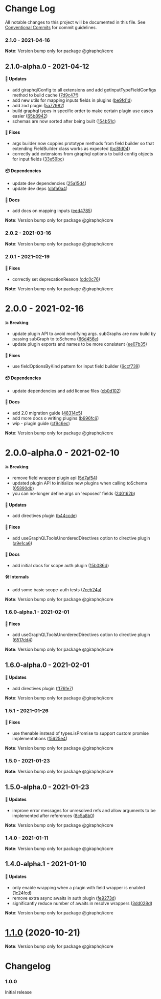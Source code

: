 # Change Log

All notable changes to this project will be documented in this file.
See [Conventional Commits](https://conventionalcommits.org) for commit guidelines.

### 2.1.0 - 2021-04-16

**Note:** Version bump only for package @giraphql/core





## 2.1.0-alpha.0 - 2021-04-12

#### 🚀 Updates

- add giraphqlConfig to all extensions and add getInputTypeFieldConfigs method to build cache ([7d9c47f](https://github.com/hayes/giraphql/commit/7d9c47f))
- add new utils for mapping inputs fields in plugins ([be9fd1d](https://github.com/hayes/giraphql/commit/be9fd1d))
- add zod plugin ([5a77982](https://github.com/hayes/giraphql/commit/5a77982))
- build graphql types in specific order to make certain plugin use cases easier ([65b8942](https://github.com/hayes/giraphql/commit/65b8942))
- schemas are now sorted after being built ([154b51c](https://github.com/hayes/giraphql/commit/154b51c))

#### 🐞 Fixes

- args builder now coppies prototype methods from field builder so that extending FieldBuilder class works as expected ([bc8fd04](https://github.com/hayes/giraphql/commit/bc8fd04))
- correctly add extensions from giraphql options to build config objects for input fields ([33e59bc](https://github.com/hayes/giraphql/commit/33e59bc))

#### 📦 Dependencies

- update dev dependencies ([25a15d4](https://github.com/hayes/giraphql/commit/25a15d4))
- update dev deps ([cbfa0a4](https://github.com/hayes/giraphql/commit/cbfa0a4))

#### 📘 Docs

- add docs on mapping inputs ([eed4785](https://github.com/hayes/giraphql/commit/eed4785))

**Note:** Version bump only for package @giraphql/core





### 2.0.2 - 2021-03-16

**Note:** Version bump only for package @giraphql/core





### 2.0.1 - 2021-02-19

#### 🐞 Fixes

- correctly set deprecationReason ([cdc0c76](https://github.com/hayes/giraphql/commit/cdc0c76))

**Note:** Version bump only for package @giraphql/core





# 2.0.0 - 2021-02-16

#### 💥 Breaking

- update plugin API to avoid modifying args. subGraphs are now build by passing subGraph to toSchema ([66d456e](https://github.com/hayes/giraphql/commit/66d456e))
- update plugin exports and names to be more consistent ([ee07b35](https://github.com/hayes/giraphql/commit/ee07b35))

#### 🐞 Fixes

- use fieldOptionsByKind pattern for input field builder ([6ccf739](https://github.com/hayes/giraphql/commit/6ccf739))

#### 📦 Dependencies

- update dependencies and add license files ([cb0d102](https://github.com/hayes/giraphql/commit/cb0d102))

#### 📘 Docs

- add 2.0 migration guide ([48314c5](https://github.com/hayes/giraphql/commit/48314c5))
- add more docs o writing plugins ([b996fc6](https://github.com/hayes/giraphql/commit/b996fc6))
- wip - plugin guide ([cf9c6ec](https://github.com/hayes/giraphql/commit/cf9c6ec))

**Note:** Version bump only for package @giraphql/core





# 2.0.0-alpha.0 - 2021-02-10

#### 💥 Breaking

- remove field wrapper plugin api ([5d7af54](https://github.com/hayes/giraphql/commit/5d7af54))
- updated plugin API to initialize new plugins when calling toSchema ([05890db](https://github.com/hayes/giraphql/commit/05890db))
- you can no-longer define args on 'exposed' fields ([240162b](https://github.com/hayes/giraphql/commit/240162b))

#### 🚀 Updates

- add directives plugin ([b44ccde](https://github.com/hayes/giraphql/commit/b44ccde))

#### 🐞 Fixes

- add useGraphQLToolsUnorderedDirectives option to directive plugin ([a9e1ca6](https://github.com/hayes/giraphql/commit/a9e1ca6))

#### 📘 Docs

- add initial docs for scope auth plugin ([15b086d](https://github.com/hayes/giraphql/commit/15b086d))

#### 🛠 Internals

- add some basic scope-auth tests ([7ceb24a](https://github.com/hayes/giraphql/commit/7ceb24a))

**Note:** Version bump only for package @giraphql/core





### 1.6.0-alpha.1 - 2021-02-01

#### 🐞 Fixes

- add useGraphQLToolsUnorderedDirectives option to directive plugin ([6517dd4](https://github.com/hayes/giraphql/commit/6517dd4))

**Note:** Version bump only for package @giraphql/core





## 1.6.0-alpha.0 - 2021-02-01

#### 🚀 Updates

- add directives plugin ([ff76fe7](https://github.com/hayes/giraphql/commit/ff76fe7))

**Note:** Version bump only for package @giraphql/core





### 1.5.1 - 2021-01-26

#### 🐞 Fixes

- use thenable instead of types.isPromise to support custom promise implementations ([f5625e4](https://github.com/hayes/giraphql/commit/f5625e4))

**Note:** Version bump only for package @giraphql/core





### 1.5.0 - 2021-01-23

**Note:** Version bump only for package @giraphql/core





## 1.5.0-alpha.0 - 2021-01-23

#### 🚀 Updates

- improve error messages for unresolved refs and allow arguments to be implemented after references ([8c5a8b0](https://github.com/hayes/giraphql/commit/8c5a8b0))

**Note:** Version bump only for package @giraphql/core





### 1.4.0 - 2021-01-11

**Note:** Version bump only for package @giraphql/core





## 1.4.0-alpha.1 - 2021-01-10

#### 🚀 Updates

- only enable wrapping when a plugin with field wrapper is enabled ([1c24fcd](https://github.com/hayes/giraphql/commit/1c24fcd))
- remove extra async awaits in auth plugin ([fe9273d](https://github.com/hayes/giraphql/commit/fe9273d))
- significantly reduce number of awaits in resolve wrappers ([3dd028d](https://github.com/hayes/giraphql/commit/3dd028d))

**Note:** Version bump only for package @giraphql/core





# [1.1.0](https://github.com/hayes/giraphql/compare/@giraphql/core@1.1.0-alpha.0...@giraphql/core@1.1.0) (2020-10-21)

**Note:** Version bump only for package @giraphql/core





# Changelog

### 1.0.0

Initial release
